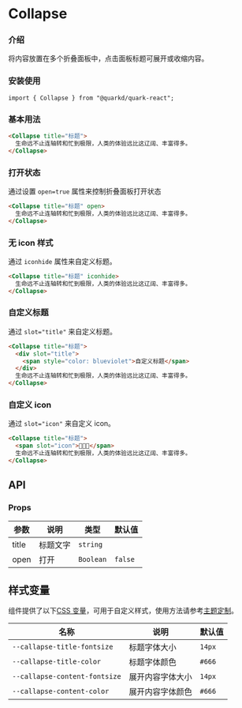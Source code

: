 # Collapse

### 介绍

将内容放置在多个折叠面板中，点击面板标题可展开或收缩内容。

### 安装使用

```tsx
import { Collapse } from "@quarkd/quark-react";
```

### 基本用法

```html
<Collapse title="标题">
  生命远不止连轴转和忙到极限，人类的体验远比这辽阔、丰富得多。
</Collapse>
```

### 打开状态

通过设置 `open=true` 属性来控制折叠面板打开状态

```html
<Collapse title="标题" open>
  生命远不止连轴转和忙到极限，人类的体验远比这辽阔、丰富得多。
</Collapse>
```

### 无 icon 样式

通过 `iconhide` 属性来自定义标题。

```html
<Collapse title="标题" iconhide>
  生命远不止连轴转和忙到极限，人类的体验远比这辽阔、丰富得多。
</Collapse>
```

### 自定义标题

通过 `slot="title"` 来自定义标题。

```html
<Collapse title="标题">
  <div slot="title">
    <span style="color: blueviolet">自定义标题</span>
  </div>
  生命远不止连轴转和忙到极限，人类的体验远比这辽阔、丰富得多。
</Collapse>
```

### 自定义 icon

通过 `slot="icon"` 来自定义 icon。

```html
<Collapse title="标题">
  <span slot="icon">🎉🎉🎉</span>
  生命远不止连轴转和忙到极限，人类的体验远比这辽阔、丰富得多。
</Collapse>
```

## API

### Props

| 参数  | 说明     | 类型      | 默认值  |
| ----- | -------- | --------- | ------- |
| title | 标题文字 | `string`  |         |
| open  | 打开     | `Boolean` | `false` |

## 样式变量

组件提供了以下[CSS 变量](https://developer.mozilla.org/zh-CN/docs/Web/CSS/Using_CSS_custom_properties)，可用于自定义样式，使用方法请参考[主题定制](#/zh-CN/guide/theme)。

| 名称                          | 说明             | 默认值 |
| ----------------------------- | ---------------- | ------ |
| `--callapse-title-fontsize`   | 标题字体大小     | `14px` |
| `--callapse-title-color`      | 标题字体颜色     | `#666` |
| `--callapse-content-fontsize` | 展开内容字体大小 | `14px` |
| `--callapse-content-color`    | 展开内容字体颜色 | `#666` |
